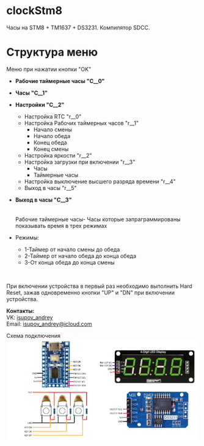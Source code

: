 # clockStm8
Часы на STM8 + TM1637 + DS3231.
Компилятор SDCC.


<h1>Структура меню</h1>
	Меню при нажатии кнопки "OK"

- <b>Рабочие таймерные часы "C__0"</b>
- <b>Часы "C__1"</b>
- <b>Настройки "C__2"</b>
    - Настройка RTC "r__0"
    - Настройка Рабочих таймерных часов "r__1"
        - Начало смены
        - Начало обеда
        - Конец обеда
        - Конец смены
    - Настройка яркости "r__2"
    - Настройка загрузки при включении "r__3"
        - Часы
        - Таймерные часы
    - Настройка выключение высшего разряда времени "r__4"
    - Выход в часы "r__5"
- <b>Выход в часы "C__3"</b>
<br><br><br>
Рабочие таймерные часы- Часы которые запраграммированы показывать время в трех режимах

- Режимы:
    - 1-Таймер от начало смены до обеда
    - 2-Таймер от начало обеда до конца обеда
    - 3-От конца обеда до конца смены
<br>

При включении устройства в первый раз необходимо выполнить Hard Reset, зажав одновременно кнопки "UP" и "DN" при включении устройства.

<b>Контакты:</b><br>
VK: [isupov_andrey](https://vk.me/isupov_andrey)
<br>
Email: isupov_andrey@icloud.com


Схема подключения
![Image alt](https://github.com/isupovandrey/clockStm8/blob/master/shem.jpg)
